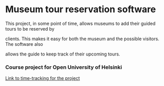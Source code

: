 # Museum tour reservation software

This project, in some point of time, allows museums to add their guided tours to be reserved by 

clients. This makes it easy for both the museum and the possible visitors. The software also 

allows the guide to keep track of their upcoming tours.


### Course project for Open University of Helsinki

[Link to time-tracking for the project](https://github.com/mikkosk/fullstack-project-2020/time-tracking)